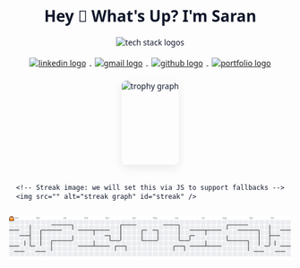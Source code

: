 <!-- Full updated HTML snippet (works in regular HTML pages) -->
<!doctype html>
<html lang="en">
<head>
  <meta charset="utf-8" />
  <meta name="viewport" content="width=device-width,initial-scale=1" />
  <title>Saran — Portfolio Header</title>
  <style>
    body { font-family: system-ui, -apple-system, "Segoe UI", Roboto, "Helvetica Neue", Arial; margin: 24px; color: #0f172a; }
    .center { text-align: center; }
    .badges img { margin: 6px 6px; vertical-align: middle; }
    .stats { display:flex; gap:18px; justify-content:center; align-items:center; margin-top:12px; flex-wrap:wrap; }
    .stats img { height:150px; border-radius:8px; box-shadow: 0 6px 18px rgba(2,6,23,0.08); }
    .contrib { margin-top:14px; max-width:900px; }
  </style>
</head>
<body>

  <h1 class="center">Hey 👋 What's Up? I'm Saran</h1>

  <div class="center">
    <!-- Tech Stack Icons -->
    <img src="https://skillicons.dev/icons?i=js,ts,react,nodejs,express,mongodb,postgresql,mysql,laravel,nextjs,tailwind,docker,aws,py"
         height="60" alt="tech stack logos" />
  </div>

  <div class="center badges" style="margin-top:12px;">
    <!-- Social Media -->
    <a href="https://www.linkedin.com/in/kalaithasan-saran/" target="_blank" rel="noopener">
      <img src="https://img.shields.io/static/v1?message=LinkedIn&logo=linkedin&label=&color=0077B5&logoColor=white&labelColor=&style=for-the-badge"
           height="25" alt="linkedin logo" />
    </a>
    <a href="mailto:sarankalaithasan@gmail.com" target="_blank" rel="noopener">
      <img src="https://img.shields.io/static/v1?message=Gmail&logo=gmail&label=&color=D14836&logoColor=white&labelColor=&style=for-the-badge"
           height="25" alt="gmail logo" />
    </a>
    <a href="https://github.com/11saran" target="_blank" rel="noopener">
      <img src="https://img.shields.io/static/v1?message=GitHub&logo=github&label=&color=181717&logoColor=white&labelColor=&style=for-the-badge"
           height="25" alt="github logo" />
    </a>
    <a href="https://my-portfolio-ten-omega-28.vercel.app" target="_blank" rel="noopener">
      <img src="https://img.shields.io/static/v1?message=Portfolio&logo=vercel&label=&color=000000&logoColor=white&labelColor=&style=for-the-badge"
           height="25" alt="portfolio logo" />
    </a>
  </div>

  <!-- GitHub Stats (streak + trophy) with JS fallback to try multiple providers -->
  <div class="stats" aria-hidden="false" role="img" style="margin-top:16px;">
    <!-- Trophy (static) -->
    <img src="https://github-profile-trophy.vercel.app?username=11saran&theme=dracula&column=-1&row=1&margin-w=8&margin-h=8&no-bg=false&no-frame=false&order=4"
         alt="trophy graph" id="trophy" />

    <!-- Streak image: we will set this via JS to support fallbacks -->
    <img src="" alt="streak graph" id="streak" />
  </div>

  <!-- Contribution graph -->
  <div class="contrib center">
    <picture>
      <source media="(prefers-color-scheme: dark)" srcset="https://raw.githubusercontent.com/11saran/11saran/output/pacman-contribution-graph-dark.svg">
      <source media="(prefers-color-scheme: light)" srcset="https://raw.githubusercontent.com/11saran/11saran/output/pacman-contribution-graph.svg">
      <img alt="pacman contribution graph" src="https://raw.githubusercontent.com/11saran/11saran/output/pacman-contribution-graph.svg" style="max-width:100%;" />
    </picture>
  </div>

  <script>
    (function () {
      // List of candidate streak endpoints (tries in order)
      // 1) Primary common endpoint
      // 2) demolab endpoint (if available)
      // 3) simple fallback badge (not streak but better than broken)
      const username = '11saran';
      const candidates = [
        `https://github-readme-streak-stats.herokuapp.com?user=${username}&theme=dracula&hide_border=false&border_radius=5`,
        `https://streak-stats.demolab.com?user=${username}&locale=en&mode=daily&theme=dracula&hide_border=false&border_radius=5`,
        `https://img.shields.io/badge/Contributions-See%20GitHub-181717?logo=github`
      ];

      const streakImg = document.getElementById('streak');

      // Try each URL and pick the first that loads successfully
      let tried = 0;
      function tryNext() {
        if (tried >= candidates.length) {
          // last resort: show a descriptive placeholder image (data URI)
          streakImg.src = 'data:image/svg+xml;utf8,' + encodeURIComponent(
            `<svg xmlns="http://www.w3.org/2000/svg" width="400" height="150">
               <rect width="100%" height="100%" fill="#0b1220"/>
               <text x="50%" y="50%" fill="#cbd5e1" font-family="Arial,Helvetica,sans-serif" font-size="16" text-anchor="middle" dominant-baseline="middle">
                 Streak stats currently unavailable — view on GitHub
               </text>
             </svg>`
          );
          return;
        }

        const url = candidates[tried++];
        const test = new Image();
        // prevent caching issues by adding a small timestamp for testing only
        test.onload = function () {
          // if this loaded and has non-zero size, use it
          if (test.width > 0 && test.height > 0) {
            streakImg.src = url;
          } else {
            tryNext();
          }
        };
        test.onerror = function () {
          tryNext();
        };
        // Start load
        test.src = url + (url.indexOf('?') === -1 ? '?_=' + Date.now() : '&_=' + Date.now());
      }

      tryNext();
    })();
  </script>

</body>
</html>
